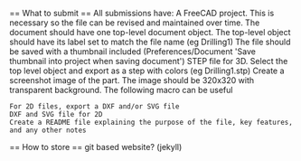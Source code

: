 
== What to submit ==
All submissions have:
    A FreeCAD project.
    This is necessary so the file can be revised and maintained over time.
    The document should have one top-level document object.
    The top-level object should have its label set to match the file name (eg Drilling1)
    The file should be saved with a thumbnail included (Preferences/Document 'Save thumbnail into project when saving document')
    STEP file for 3D.  Select the top level object and export as a step with colors (eg Drilling1.stp)
    Create a screenshot image of the part.  The image should be 320x320 with transparent background.  The following macro can be useful
   
    For 2D files, export a DXF and/or SVG file
    DXF and SVG file for 2D
    Create a README file explaining the purpose of the file, key features, and any other notes
    

== How to store ==
git based
website? (jekyll)


